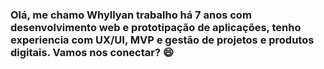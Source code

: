 ### Olá, me chamo Whyllyan trabalho há 7 anos com desenvolvimento web e prototipação de aplicações, tenho experiencia com UX/UI, MVP e gestão de projetos e produtos digitais. Vamos nos conectar? 😄

<!--
**whyllyan/whyllyan** is a ✨ _special_ ✨ repository because its `README.md` (this file) appears on your GitHub profile.

Here are some ideas to get you started:

- 🔭 I’m currently working on ...
- 🌱 I’m currently learning ...
- 👯 I’m looking to collaborate on ...
- 🤔 I’m looking for help with ...
- 💬 Ask me about ...
- 📫 How to reach me: ...
- 😄 Pronouns: ...
- ⚡ Fun fact: ...
-->
